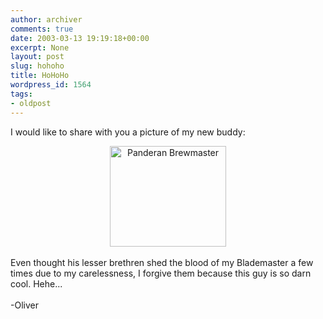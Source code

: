 ```yaml
---
author: archiver
comments: true
date: 2003-03-13 19:19:18+00:00
excerpt: None
layout: post
slug: hohoho
title: HoHoHo
wordpress_id: 1564
tags:
- oldpost
---
```


I would like to share with you a picture of my new buddy:<br /><center><img src="http://www.oliverweb.com/newsimages/brewmaster2.gif" border=0 width=186 height=161 alt="Panderan Brewmaster"></center><br />Even thought his lesser brethren shed the blood of my Blademaster a few times due to my carelessness, I forgive them because this guy is so darn cool. Hehe...<br /><br />-Oliver